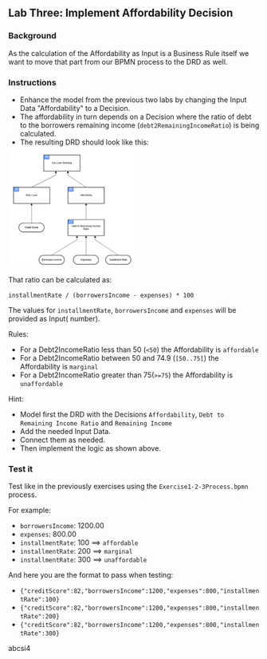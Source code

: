 ## Lab Three: Implement Affordability Decision

### Background

As the calculation of the Affordability as Input is a Business Rule itself we want to move that part from our BPMN process to the DRD as well.

### Instructions

- Enhance the model from the previous two labs by changing the Input Data "Affordability" to a Decision.
- The affordability in turn depends on a Decision where the ratio of debt to the borrowers remaining income (`debt2RemainingIncomeRatio`) is being calculated.
- The resulting DRD should look like this:

<img src="Lab3-TargetModel.png" width="50%"/>

That ratio can be calculated as:

    installmentRate / (borrowersIncome - expenses) * 100

The values for `installmentRate`, `borrowersIncome` and `expenses` will be provided as Input( number).

Rules:

- For a Debt2IncomeRatio less than 50 (`<50`) the Affordability is `affordable`
- For a Debt2IncomeRatio between 50 and 74.9 (`[50..75[`) the Affordability is `marginal`
- For a Debt2IncomeRatio greater than 75(`>=75`) the Affordability is `unaffordable`

Hint:

- Model first the DRD with the Decisions `Affordability`, `Debt to Remaining Income Ratio` and `Remaining Income`
- Add the needed Input Data.
- Connect them as needed.
- Then implement the logic as shown above.

### Test it

Test like in the previously exercises using the `Exercise1-2-3Process.bpmn` process.

For example:

- `borrowersIncome`: 1200.00
- `expenses`: 800.00
- `installmentRate`: 100 ==> `affordable`
- `installmentRate`: 200 ==> `marginal`
- `installmentRate`: 300 ==> `unaffordable`

And here you are the format to pass when testing:

- `{"creditScore":82,"borrowersIncome":1200,"expenses":800,"installmentRate":100}`
- `{"creditScore":82,"borrowersIncome":1200,"expenses":800,"installmentRate":200}`
- `{"creditScore":82,"borrowersIncome":1200,"expenses":800,"installmentRate":300}`

abcsi4
